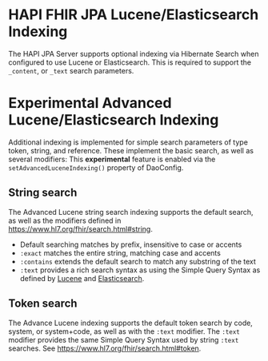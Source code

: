 # HAPI FHIR JPA Lucene/Elasticsearch Indexing

The HAPI JPA Server supports optional indexing via Hibernate Search when configured to use Lucene or Elasticsearch.
This is required to support the `_content`, or `_text` search parameters.

# Experimental Advanced Lucene/Elasticsearch Indexing

Additional indexing is implemented for simple search parameters of type token, string, and reference.
These implement the basic search, as well as several modifiers:
This **experimental** feature is enabled via the `setAdvancedLuceneIndexing()` property of DaoConfig.

## String search

The Advanced Lucene string search indexing supports the default search, as well as the modifiers defined in https://www.hl7.org/fhir/search.html#string.
- Default searching matches by prefix, insensitive to case or accents
- `:exact` matches the entire string, matching case and accents
- `:contains` extends the default search to match any substring of the text
- `:text` provides a rich search syntax as using the Simple Query Syntax as defined by 
[Lucene](https://lucene.apache.org/core/8_10_1/queryparser/org/apache/lucene/queryparser/simple/SimpleQueryParser.html) and 
[Elasticsearch](https://www.elastic.co/guide/en/elasticsearch/reference/current/query-dsl-simple-query-string-query.html#simple-query-string-syntax).

## Token search

The Advance Lucene indexing supports the default token search by code, system, or system+code, 
as well as with the `:text` modifier.
The `:text` modifier provides the same Simple Query Syntax used by string `:text` searches.
See https://www.hl7.org/fhir/search.html#token.



